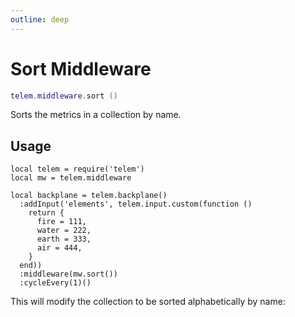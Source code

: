```yaml
---
outline: deep
---
```


# Sort Middleware <RepoLink path="lib/middleware/SortMiddleware.lua" />

```lua
telem.middleware.sort ()
```

Sorts the metrics in a collection by name.

## Usage

```lua{13}
local telem = require('telem')
local mw = telem.middleware

local backplane = telem.backplane()
  :addInput('elements', telem.input.custom(function ()
    return {
      fire = 111,
      water = 222,
      earth = 333,
      air = 444,
    }
  end))
  :middleware(mw.sort())
  :cycleEvery(1)()
```

This will modify the collection to be sorted alphabetically by name:

<MetricTable
  :metrics="[
    {
      name: 'air',
      value: 444
    },
    {
      name: 'earth',
      value: 333
    },
    {
      name: 'fire',
      value: 111
    },
    {
      name: 'water',
      value: 222
    }
  ]"
/>
